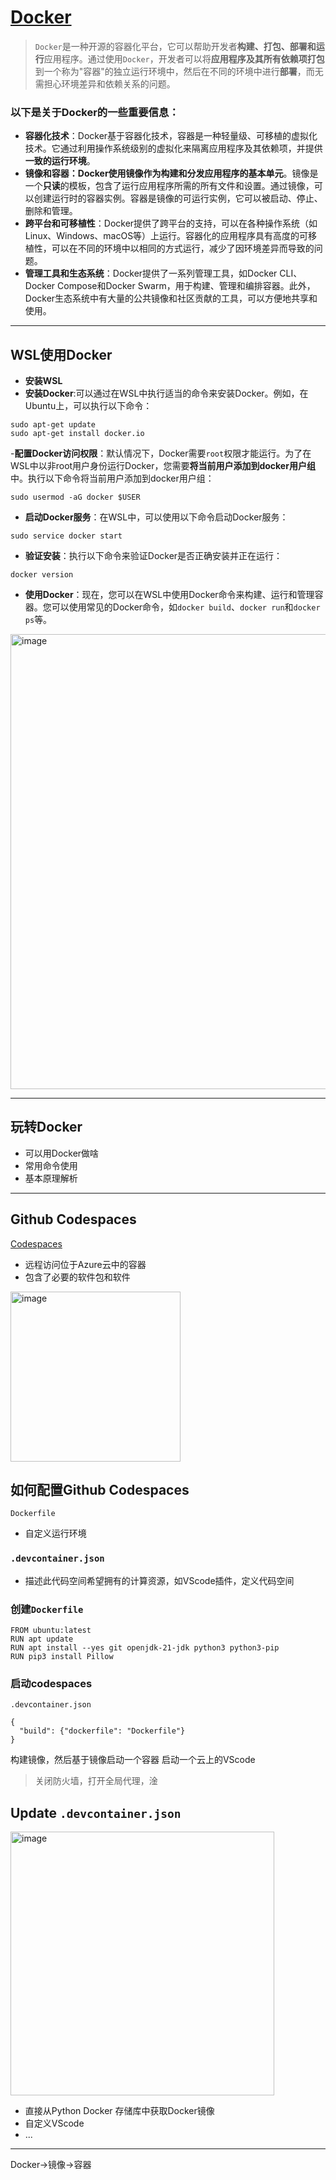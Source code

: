 # [Docker](https://github.com/dululu/GitNote/issues/62)

>`Docker`是一种开源的容器化平台，它可以帮助开发者**构建、打包、部署和运行**应用程序。通过使用`Docker`，开发者可以将**应用程序及其所有依赖项打包**到一个称为"容器"的独立运行环境中，然后在不同的环境中进行**部署**，而无需担心环境差异和依赖关系的问题。
### 以下是关于Docker的一些重要信息：
- **容器化技术**：Docker基于容器化技术，容器是一种轻量级、可移植的虚拟化技术。它通过利用操作系统级别的虚拟化来隔离应用程序及其依赖项，并提供**一致的运行环境**。
- **镜像和容器：**Docker使用镜像作为构建和分发应用程序的**基本单元**。镜像是一个**只读**的模板，包含了运行应用程序所需的所有文件和设置。通过镜像，可以创建运行时的容器实例。容器是镜像的可运行实例，它可以被启动、停止、删除和管理。
- **跨平台和可移植性**：Docker提供了跨平台的支持，可以在各种操作系统（如Linux、Windows、macOS等）上运行。容器化的应用程序具有高度的可移植性，可以在不同的环境中以相同的方式运行，减少了因环境差异而导致的问题。
- **管理工具和生态系统**：Docker提供了一系列管理工具，如Docker CLI、Docker Compose和Docker Swarm，用于构建、管理和编排容器。此外，Docker生态系统中有大量的公共镜像和社区贡献的工具，可以方便地共享和使用。

---

## WSL使用Docker
- **安装WSL**
- **安装Docker**:可以通过在WSL中执行适当的命令来安装Docker。例如，在Ubuntu上，可以执行以下命令：
```
sudo apt-get update
sudo apt-get install docker.io
```
-**配置Docker访问权限**：默认情况下，Docker需要`root`权限才能运行。为了在WSL中以非root用户身份运行Docker，您需要**将当前用户添加到docker用户组**中。执行以下命令将当前用户添加到docker用户组：
```
sudo usermod -aG docker $USER
```
- **启动Docker服务**：在WSL中，可以使用以下命令启动Docker服务：
```
sudo service docker start
```
- **验证安装**：执行以下命令来验证Docker是否正确安装并正在运行：
```
docker version
```
- **使用Docker**：现在，您可以在WSL中使用Docker命令来构建、运行和管理容器。您可以使用常见的Docker命令，如`docker build`、`docker run`和`docker ps`等。
<img width="728" alt="image" src="https://github.com/dululu/GitNote/assets/64392262/d65dd9b6-5cc6-42fa-b469-5d49bb30b62d">


---

## 玩转Docker
- 可以用Docker做啥
- 常用命令使用
- 基本原理解析

---

## Github Codespaces
[Codespaces](https://www.youtube.com/watch?v=Ef_8Mwi6CR4&t=581s)
- 远程访问位于Azure云中的容器
- 包含了必要的软件包和软件
<img width="272" alt="image" src="https://github.com/user-attachments/assets/e008ba3f-50f2-4abc-ba84-0f445d4a7e7b">

## 如何配置Github Codespaces
`Dockerfile`
- 自定义运行环境
### `.devcontainer.json`
- 描述此代码空间希望拥有的计算资源，如VScode插件，定义代码空间

### 创建`Dockerfile`
```
FROM ubuntu:latest
RUN apt update
RUN apt install --yes git openjdk-21-jdk python3 python3-pip
RUN pip3 install Pillow
```
### 启动codespaces
`.devcontainer.json`
```
{
  "build": {"dockerfile": "Dockerfile"}
}
```
构建镜像，然后基于镜像启动一个容器
启动一个云上的VScode
> 关闭防火墙，打开全局代理，淦
## Update `.devcontainer.json`
<img width="422" alt="image" src="https://github.com/user-attachments/assets/bcf7810a-ebab-4580-926c-a3de64acfe4c">

- 直接从Python Docker 存储库中获取Docker镜像 
- 自定义VScode
- ...

---

Docker->镜像->容器
